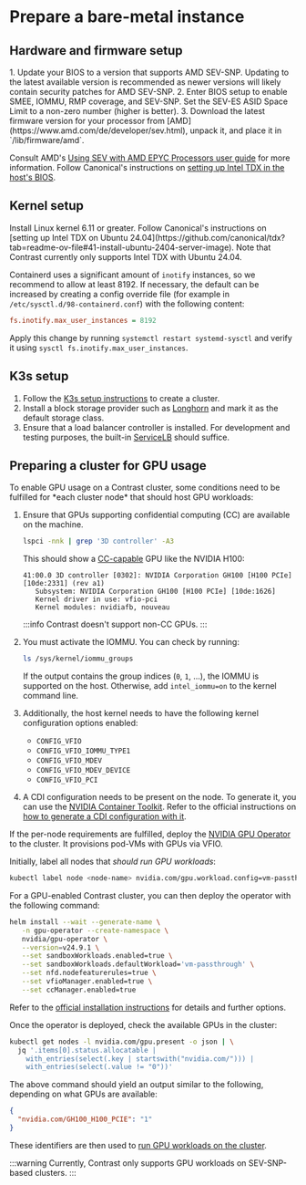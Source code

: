 # Prepare a bare-metal instance

## Hardware and firmware setup

<Tabs queryString="vendor">
<TabItem value="amd" label="AMD SEV-SNP">
1. Update your BIOS to a version that supports AMD SEV-SNP. Updating to the latest available version is recommended as newer versions will likely contain security patches for AMD SEV-SNP.
2. Enter BIOS setup to enable SMEE, IOMMU, RMP coverage, and SEV-SNP. Set the SEV-ES ASID Space Limit to a non-zero number (higher is better).
3. Download the latest firmware version for your processor from [AMD](https://www.amd.com/de/developer/sev.html), unpack it, and place it in `/lib/firmware/amd`.

Consult AMD's
[Using SEV with AMD EPYC Processors user guide](https://www.amd.com/content/dam/amd/en/documents/epyc-technical-docs/tuning-guides/58207-using-sev-with-amd-epyc-processors.pdf)
for more information.
</TabItem>
<TabItem value="intel" label="Intel TDX"> Follow Canonical's instructions on
[setting up Intel TDX in the host's BIOS](https://github.com/canonical/tdx?tab=readme-ov-file#43-enable-intel-tdx-in-the-hosts-bios).
</TabItem>
</Tabs>

## Kernel setup

<Tabs queryString="vendor">
<TabItem value="amd" label="AMD SEV-SNP">
Install Linux kernel 6.11 or greater.
</TabItem>
<TabItem value="intel" label="Intel TDX">
Follow Canonical's instructions on [setting up Intel TDX on Ubuntu 24.04](https://github.com/canonical/tdx?tab=readme-ov-file#41-install-ubuntu-2404-server-image). Note that Contrast currently only supports Intel TDX with Ubuntu 24.04.
</TabItem>
</Tabs>

Containerd uses a significant amount of `inotify` instances, so we recommend to
allow at least 8192. If necessary, the default can be increased by creating a
config override file (for example in `/etc/sysctl.d/98-containerd.conf`) with
the following content:

```ini
fs.inotify.max_user_instances = 8192
```

Apply this change by running `systemctl restart systemd-sysctl` and verify it
using `sysctl fs.inotify.max_user_instances`.

## K3s setup

1. Follow the [K3s setup instructions](https://docs.k3s.io/) to create a
   cluster.
2. Install a block storage provider such as
   [Longhorn](https://longhorn.io/docs/latest/deploy/install/install-with-kubectl/)
   and mark it as the default storage class.
3. Ensure that a load balancer controller is installed. For development and
   testing purposes, the built-in
   [ServiceLB](https://docs.k3s.io/networking/networking-services#service-load-balancer)
   should suffice.

## Preparing a cluster for GPU usage

<Tabs queryString="vendor">
<TabItem value="amd" label="AMD SEV-SNP">
To enable GPU usage on a Contrast cluster, some conditions need to be fulfilled for *each cluster node* that should host GPU workloads:

1. Ensure that GPUs supporting confidential computing (CC) are available on the
   machine.

   ```sh
   lspci -nnk | grep '3D controller' -A3
   ```

   This should show a
   [CC-capable](https://www.nvidia.com/en-us/data-center/solutions/confidential-computing/)
   GPU like the NVIDIA H100:

   ```shell-session
   41:00.0 3D controller [0302]: NVIDIA Corporation GH100 [H100 PCIe] [10de:2331] (rev a1)
      Subsystem: NVIDIA Corporation GH100 [H100 PCIe] [10de:1626]
      Kernel driver in use: vfio-pci
      Kernel modules: nvidiafb, nouveau
   ```

   :::info Contrast doesn't support non-CC GPUs. :::

2. You must activate the IOMMU. You can check by running:

   ```sh
   ls /sys/kernel/iommu_groups
   ```

   If the output contains the group indices (`0`, `1`, ...), the IOMMU is
   supported on the host. Otherwise, add `intel_iommu=on` to the kernel command
   line.
3. Additionally, the host kernel needs to have the following kernel
   configuration options enabled:
   - `CONFIG_VFIO`
   - `CONFIG_VFIO_IOMMU_TYPE1`
   - `CONFIG_VFIO_MDEV`
   - `CONFIG_VFIO_MDEV_DEVICE`
   - `CONFIG_VFIO_PCI`
4. A CDI configuration needs to be present on the node. To generate it, you can
   use the
   [NVIDIA Container Toolkit](https://docs.nvidia.com/datacenter/cloud-native/container-toolkit/latest/install-guide.html).
   Refer to the official instructions on
   [how to generate a CDI configuration with it](https://docs.nvidia.com/datacenter/cloud-native/container-toolkit/latest/cdi-support.html).

If the per-node requirements are fulfilled, deploy the
[NVIDIA GPU Operator](https://docs.nvidia.com/datacenter/cloud-native/gpu-operator/latest)
to the cluster. It provisions pod-VMs with GPUs via VFIO.

Initially, label all nodes that _should run GPU workloads_:

```sh
kubectl label node <node-name> nvidia.com/gpu.workload.config=vm-passthrough
```

For a GPU-enabled Contrast cluster, you can then deploy the operator with the
following command:

```sh
helm install --wait --generate-name \
   -n gpu-operator --create-namespace \
   nvidia/gpu-operator \
   --version=v24.9.1 \
   --set sandboxWorkloads.enabled=true \
   --set sandboxWorkloads.defaultWorkload='vm-passthrough' \
   --set nfd.nodefeaturerules=true \
   --set vfioManager.enabled=true \
   --set ccManager.enabled=true
```

Refer to the
[official installation instructions](https://docs.nvidia.com/datacenter/cloud-native/gpu-operator/latest/getting-started.html)
for details and further options.

Once the operator is deployed, check the available GPUs in the cluster:

```sh
kubectl get nodes -l nvidia.com/gpu.present -o json | \
  jq '.items[0].status.allocatable |
    with_entries(select(.key | startswith("nvidia.com/"))) |
    with_entries(select(.value != "0"))'
```

The above command should yield an output similar to the following, depending on
what GPUs are available:

```json
{
  "nvidia.com/GH100_H100_PCIE": "1"
}
```

These identifiers are then used to
[run GPU workloads on the cluster](../deployment.md).

</TabItem>
<TabItem value="intel" label="Intel TDX">
:::warning
Currently, Contrast only supports GPU workloads on SEV-SNP-based clusters.
:::
</TabItem>
</Tabs>
